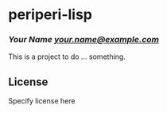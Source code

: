 # periperi-lisp
### _Your Name <your.name@example.com>_

This is a project to do ... something.

## License

Specify license here

